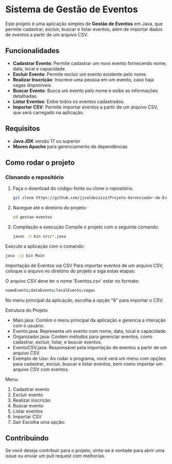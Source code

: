 # Sistema de Gestão de Eventos

Este projeto é uma aplicação simples de **Gestão de Eventos** em Java, que permite cadastrar, excluir, buscar e listar eventos, além de importar dados de eventos a partir de um arquivo CSV.

## Funcionalidades

- **Cadastrar Evento**: Permite cadastrar um novo evento fornecendo nome, data, local e capacidade.
- **Excluir Evento**: Permite excluir um evento existente pelo nome.
- **Realizar Inscrição**: Inscreve uma pessoa em um evento, caso haja vagas disponíveis.
- **Buscar Evento**: Busca um evento pelo nome e exibe as informações detalhadas.
- **Listar Eventos**: Exibe todos os eventos cadastrados.
- **Importar CSV**: Permite importar eventos a partir de um arquivo CSV, que será carregado na aplicação.

## Requisitos

- **Java JDK** versão 17 ou superior
- **Maven Apache** para gerenciamento de dependências

## Como rodar o projeto

### Clonando o repositório

1. Faça o download do código-fonte ou clone o repositório.
   ```bash
   git clone https://github.com/jjvaldezzzzz/Projeto-Gerenciador-de-Eventos.git
   ```
2. Navegue até o diretório do projeto:
   ```bash
   cd gestao-eventos
   ```
3. Compilação e execução
   Compile o projeto com o seguinte comando:

   ```bash
   javac -d bin src/*.java
   ```
Execute a aplicação com o comando:

   ```bash
   java -cp bin Main
   ```
Importação de Eventos via CSV
Para importar eventos de um arquivo CSV, coloque o arquivo no diretório do projeto e siga estas etapas:

O arquivo CSV deve ter o nome 'Eventos.csv' estar no formato:

   ```bash
   nomeEvento;dataEvento;localEvento;vagas
   ```

No menu principal da aplicação, escolha a opção "6" para importar o CSV.

Estrutura do Projeto
- Main.java: Contém o menu principal da aplicação e gerencia a interação com o usuário.
- Evento.java: Representa um evento com nome, data, local e capacidade.
- Organizador.java: Contém métodos para gerenciar eventos, como cadastrar, excluir, listar, e buscar eventos.
- EventoCSV.java: Responsável pela importação de eventos a partir de um arquivo CSV.
- Exemplo de Uso:
  Ao rodar o programa, você verá um menu com opções para cadastrar, excluir, buscar e listar eventos, bem como importar um arquivo CSV com eventos.

Menu:
1. Cadastrar evento
2. Excluir evento
3. Realizar inscrição
4. Buscar evento
5. Listar eventos
6. Importar CSV
0. Sair
   Escolha uma opção:
## Contribuindo
Se você deseja contribuir para o projeto, sinta-se à vontade para abrir uma issue ou enviar um pull request com melhorias.